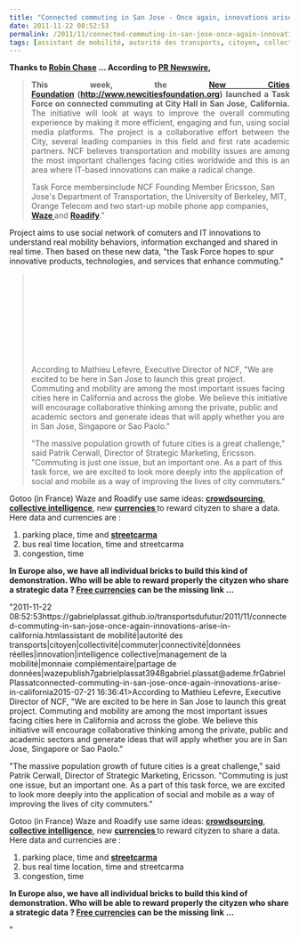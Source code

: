 ```yaml
---
title: "Connected commuting in San Jose - Once again, innovations arise in California"
date: 2011-11-22 08:52:53
permalink: /2011/11/connected-commuting-in-san-jose-once-again-innovations-arise-in-california.html
tags: [assistant de mobilité, autorité des transports, citoyen, collectivité, commuter, connectivité, données réelles, innovation, intelligence collective, management de la mobilité, monnaie complémentaire, partage de données, waze]
---
```


<p style="text-align: justify;"><strong>Thanks to <a href="https://gabrielplassat.github.io/transportsdufutur/2011/10/3-videos-extraites-du-forum-des-innovations-ademe.html" target="_blank">Robin Chase</a> ... According to <a href="http://www.prnewswire.com/news-releases/new-cities-foundation-launches-task-force-on-connected-commuting-in-san-jose-california-134108348.html" target="_blank">PR Newswire</a>, </strong></p> <blockquote> <p style="text-align: justify;"><strong>This week, the </strong><a href=""http://www.newcitiesfoundation.org/"" target=""_blank""><strong>New Cities Foundation</strong></a><strong> </strong><strong>(</strong><strong><a href=""http://www.newcitiesfoundation.org/"" target=""_blank"">http://www.newcitiesfoundation.org</a>)</strong> <strong>launched a Task Force on connected commuting at City Hall in</strong> <strong>San Jose</strong><strong>,</strong> <strong>California</strong><strong>.</strong> The initiative will look at ways to improve the overall commuting  experience by making it more efficient, engaging and fun, using social  media platforms. The project is a collaborative effort between the City,  several leading companies in this field and first rate academic  partners. NCF believes transportation and mobility issues are among the  most important challenges facing cities worldwide and this is an area  where IT-based innovations can make a radical change.</p> <p style=""text-align: justify>Task Force membersinclude NCF Founding Member Ericsson, San Jose's Department of Transportation, the University of Berkeley, MIT, Orange Telecom and two start-up mobile phone app companies, <a href="https://gabrielplassat.github.io/transportsdufutur/2010/03/waze-arrive-en-france-cest-quoi-.html"" target=""_blank""><strong>Waze </strong></a>and <a href=""http://www.google.fr/url?sa=t&rct=j&q=roadify&source=web&cd=1&ved=0CCoQFjAA&url=http%3A%2F%2Fwww.roadify.com%2F&ei=j0_LTtraOtO08QON14y9Dw&usg=AFQjCNHcUrlNE84bSsvA_F6JX5iHiZHhWA&cad=rja"" target=""_blank""><strong>Roadify</strong></a>."</p> </blockquote> <p style=""text-align: justify>Project aims to use social network of comuters and IT innovations to understand real mobility behaviors, information exchanged and shared in real time. Then based on these new data, "the Task Force hopes to spur innovative products,  technologies, and services that enhance commuting." </p>  <!--more-->   <blockquote><iframe frameborder=""0"" height=""315"" src=""http://www.youtube.com/embed/NchVXvsVX7I"" width=""560""></iframe> <p style=""text-align: justify>According to Mathieu Lefevre, Executive Director of NCF, "We are excited to be here in San Jose to launch this great project. Commuting and mobility are among the most important issues facing cities here in California  and across the globe. We believe this initiative will encourage  collaborative thinking among the private, public and academic sectors  and generate ideas that will apply whether you are in San Jose, Singapore or Sao Paolo."</p> <p style=""text-align: justify>"The  massive population growth of future cities is a great challenge," said  Patrik Cerwall, Director of Strategic Marketing, Ericsson. "Commuting is  just one issue, but an important one. As a part of this task  force, we are excited to look more deeply into the application of social  and mobile as a way of improving the lives of city commuters."</p> </blockquote> <p style=""text-align: justify>Gotoo (in France) Waze and Roadify use same ideas: <a href="https://gabrielplassat.github.io/transportsdufutur/2011/08/le-reverse-marketing-utilisant-le-tsunami-des-donnees-le-consommateur-reprend-la-main-quelles-conseq.html"" target=""_self""><strong>crowdsourcing</strong></a>, <a href="https://gabrielplassat.github.io/transportsdufutur/2011/11/intelligence-collective-et-transports-du-futur.html"" target=""_blank""><strong>collective intelligence</strong></a>, new <a href="https://gabrielplassat.github.io/transportsdufutur/2011/09/transports-mobilites-quelles-sont-les-5-innovations-qui-peuvent-changer-les-comportements.html"" target=""_blank""><strong>currencies </strong></a>to reward cityzen to share a data. Here data and currencies are :</p> <ol> <li>parking place, time and <a href=""http://www.roadify.com/howto-points.php"" target=""_blank""><strong>streetcarma</strong></a></li> <li>bus real time location, time and streetcarma</li> <li>congestion, time</li> </ol> <p style=""text-align: justify><strong>In Europe also, we have all individual bricks to build this kind of demonstration. Who will be able to reward properly the cityzen who share a strategic data ? <a href=""http://people.thetransitioner.org/page/free-currencies-1"" target=""_blank"">Free currencies</a> can be the missing link ...</strong></p> <ol> </ol>"2011-11-22 08:52:53https://gabrielplassat.github.io/transportsdufutur/2011/11/connected-commuting-in-san-jose-once-again-innovations-arise-in-california.htmlassistant de mobilité|autorité des transports|citoyen|collectivité|commuter|connectivité|données réelles|innovation|intelligence collective|management de la mobilité|monnaie complémentaire|partage de données|wazepublish7gabrielplassat3948gabriel.plassat@ademe.frGabrielPlassatconnected-commuting-in-san-jose-once-again-innovations-arise-in-california2015-07-21 16:36:41>According to Mathieu Lefevre, Executive Director of NCF, "We are excited to be here in San Jose to launch this great project. Commuting and mobility are among the most important issues facing cities here in California  and across the globe. We believe this initiative will encourage  collaborative thinking among the private, public and academic sectors  and generate ideas that will apply whether you are in San Jose, Singapore or Sao Paolo."</p> <p style=""text-align: justify>"The  massive population growth of future cities is a great challenge," said  Patrik Cerwall, Director of Strategic Marketing, Ericsson. "Commuting is  just one issue, but an important one. As a part of this task  force, we are excited to look more deeply into the application of social  and mobile as a way of improving the lives of city commuters."</p> </blockquote> <p style=""text-align: justify>Gotoo (in France) Waze and Roadify use same ideas: <a href="https://gabrielplassat.github.io/transportsdufutur/2011/08/le-reverse-marketing-utilisant-le-tsunami-des-donnees-le-consommateur-reprend-la-main-quelles-conseq.html"" target=""_self""><strong>crowdsourcing</strong></a>, <a href="https://gabrielplassat.github.io/transportsdufutur/2011/11/intelligence-collective-et-transports-du-futur.html"" target=""_blank""><strong>collective intelligence</strong></a>, new <a href="https://gabrielplassat.github.io/transportsdufutur/2011/09/transports-mobilites-quelles-sont-les-5-innovations-qui-peuvent-changer-les-comportements.html"" target=""_blank""><strong>currencies </strong></a>to reward cityzen to share a data. Here data and currencies are :</p> <ol> <li>parking place, time and <a href=""http://www.roadify.com/howto-points.php"" target=""_blank""><strong>streetcarma</strong></a></li> <li>bus real time location, time and streetcarma</li> <li>congestion, time</li> </ol> <p style=""text-align: justify><strong>In Europe also, we have all individual bricks to build this kind of demonstration. Who will be able to reward properly the cityzen who share a strategic data ? <a href=""http://people.thetransitioner.org/page/free-currencies-1"" target=""_blank"">Free currencies</a> can be the missing link ...</strong></p> <ol> </ol>"
